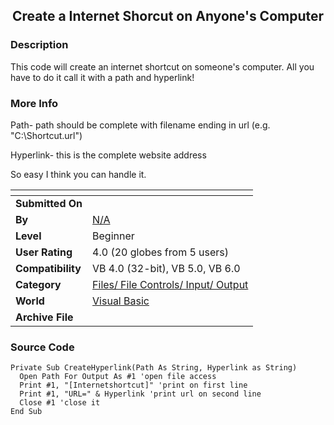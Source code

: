 ﻿<div align="center">

## Create a Internet Shorcut on Anyone's Computer


</div>

### Description

This code will create an internet shortcut on someone's computer. All you have to do it call it with a path and hyperlink!
 
### More Info
 
Path- path should be complete with filename ending in url (e.g. "C:\Shortcut.url")

Hyperlink- this is the complete website address

So easy I think you can handle it.


<span>             |<span>
---                |---
**Submitted On**   |
**By**             |[N/A](https://github.com/Planet-Source-Code/PSCIndex/blob/master/ByAuthor/empty.md)
**Level**          |Beginner
**User Rating**    |4.0 (20 globes from 5 users)
**Compatibility**  |VB 4\.0 \(32\-bit\), VB 5\.0, VB 6\.0
**Category**       |[Files/ File Controls/ Input/ Output](https://github.com/Planet-Source-Code/PSCIndex/blob/master/ByCategory/files-file-controls-input-output__1-3.md)
**World**          |[Visual Basic](https://github.com/Planet-Source-Code/PSCIndex/blob/master/ByWorld/visual-basic.md)
**Archive File**   |[](https://github.com/Planet-Source-Code/create-a-internet-shorcut-on-anyone-s-computer__1-12248/archive/master.zip)





### Source Code

```
Private Sub CreateHyperlink(Path As String, Hyperlink as String)
  Open Path For Output As #1 'open file access
  Print #1, "[Internetshortcut]" 'print on first line
  Print #1, "URL=" & Hyperlink 'print url on second line
  Close #1 'close it
End Sub
```

